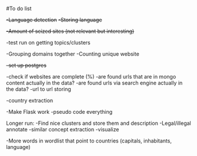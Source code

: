 #To do list

<s>-Language detection</s>
<s>-Storing language</s>

<s>-Amount of seized sites (not relevant but interesting)</s>

-test run on getting topics/clusters

-Grouping domains together
-Counting unique website

<s>-set up postgres</s>

-check if websites are complete (%)
-are found urls that are in mongo content actually in the data?
-are found urls via search engine actually in the data?
-url to url storing

-country extraction

-Make Flask work
-pseudo code everything


Longer run:
-Find nice clusters and store them and description
-Legal/illegal annotate
-similar concept extraction
-visualize


-More words in wordlist that point to countries
(capitals, inhabitants, language)
